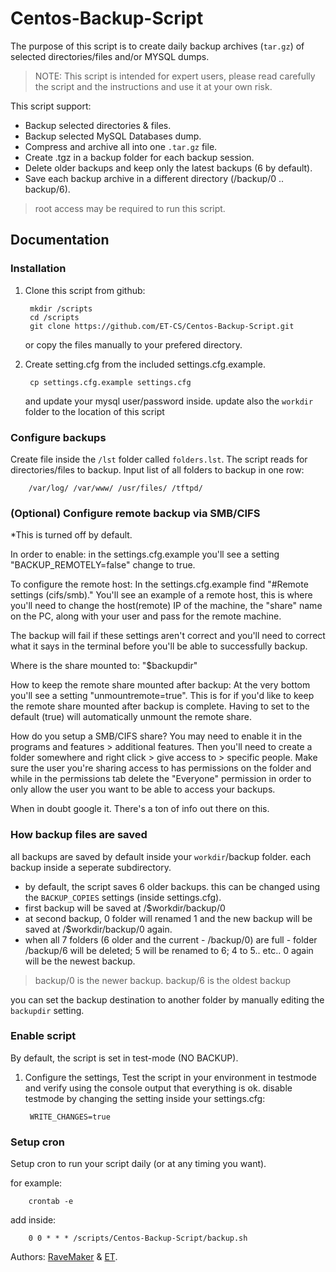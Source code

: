 Centos-Backup-Script
====================

The purpose of this script is to create daily backup archives (`tar.gz`) of selected directories/files and/or MYSQL dumps.

> NOTE: This script is intended for expert users, 
please read carefully the script and the instructions and use it at your own risk.

This script support:

* Backup selected directories & files.
* Backup selected MySQL Databases dump.
* Compress and archive all into one `.tar.gz` file.
* Create .tgz in a backup folder for each backup session.
* Delete older backups and keep only the latest backups (6 by default).
* Save each backup archive in a different directory (/backup/0 .. backup/6).

> root access may be required to run this script.

Documentation
-------------

### Installation

1. Clone this script from github:

	    mkdir /scripts
	    cd /scripts
	    git clone https://github.com/ET-CS/Centos-Backup-Script.git

	or copy the files manually to your prefered directory.

2. Create setting.cfg from the included settings.cfg.example.

	    cp settings.cfg.example settings.cfg

	and update your mysql user/password inside.
	update also the `workdir` folder to the location of this script

### Configure backups
Create file inside the `/lst` folder called `folders.lst`.
The script reads for directories/files to backup. Input list of all folders to backup in one row:

		/var/log/ /var/www/ /usr/files/ /tftpd/
### (Optional) Configure remote backup via SMB/CIFS
*This is turned off by default.

In order to enable:
in the settings.cfg.example you'll see a setting "BACKUP_REMOTELY=false" change to true.

To configure the remote host:
In the settings.cfg.example find "#Remote settings (cifs/smb)." You'll see an example of a remote host, this is where you'll need to change the host(remote) IP of the machine, the "share" name on the PC, along with your user and pass for the remote machine.

The backup will fail if these settings aren't correct and you'll need to correct what it says in the terminal before you'll be able to successfully backup.

Where is the share mounted to:
"$backupdir"

How to keep the remote share mounted after backup:
At the very bottom you'll see a setting "unmountremote=true". This is for if you'd like to keep the remote share mounted after backup is complete. Having to set to the default (true) will automatically unmount the remote share.

How do you setup a SMB/CIFS share?
You may need to enable it in the programs and features > additional features. Then you'll need to create a folder somewhere and right click > give access to > specific people. Make sure the user you're sharing access to has permissions on the folder and while in the permissions tab delete the "Everyone" permission in order to only allow the user you want to be able to access your backups. 

When in doubt google it. There's a ton of info out there on this. 

### How backup files are saved
all backups are saved by default inside your `workdir`/backup folder. each backup inside a seperate subdirectory.

* by default, the script saves 6 older backups. this can be changed using the `BACKUP_COPIES` settings (inside settings.cfg).
* first backup will be saved at /$workdir/backup/0
* at second backup, 0 folder will renamed 1 and the new backup will be saved at /$workdir/backup/0 again.
* when all 7 folders (6 older and the current - /backup/0) are full - folder /backup/6 will be deleted; 5 will be renamed to 6; 4 to 5.. etc.. 0 again will be the newest backup.

> backup/0 is the newer backup. backup/6 is the oldest backup  

you can set the backup destination to another folder by manually editing the `backupdir` setting. 

### Enable script
By default, the script is set in test-mode (NO BACKUP). 

1. Configure the settings, Test the script in your environment in testmode and verify using the console output that everything is ok. disable testmode by changing the setting inside your settings.cfg:
 
		WRITE_CHANGES=true

### Setup cron
Setup cron to run your script daily (or at any timing you want).

for example:

	    crontab -e

add inside:

	    0 0 * * * /scripts/Centos-Backup-Script/backup.sh

Authors: [RaveMaker][RaveMaker] & [ET][ET].

[RaveMaker]: http://ravemaker.net
[ET]: http://etcs.me
